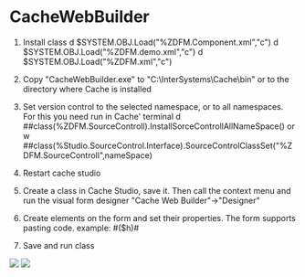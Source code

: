 # CacheWebBuilder

1) Install class
   d $SYSTEM.OBJ.Load("%ZDFM.Component.xml","c")
   d $SYSTEM.OBJ.Load("%ZDFM.demo.xml","c")
   d $SYSTEM.OBJ.Load("%ZDFM.xml","c")

2) Copy "CacheWebBuilder.exe" to "C:\InterSystems\Cache\bin\"  or to the directory where Cache is installed

3) Set version control to the selected namespace, or to all namespaces.
   For this you need run in Cache' terminal   d ##class(%ZDFM.SourceControll).InstallSorceControllAllNameSpace()   or w ##class(%Studio.SourceControl.Interface).SourceControlClassSet("%ZDFM.SourceControll",nameSpace)

4) Restart cache studio

5) Create a class in Cache Studio, save it. Then call the context menu and run the visual form designer "Cache Web Builder"->"Designer"

6) Create elements on the form and set their properties. The form supports pasting code. example: #($h)#

7) Save and run class

 <img src="https://github.com/MyasnikovIA/SMWrap2017/blob/master/test.jpg?raw=true"/>
 <img src="https://github.com/MyasnikovIA/SMWrap2017/blob/master/test2.jpg?raw=true"/>
 
